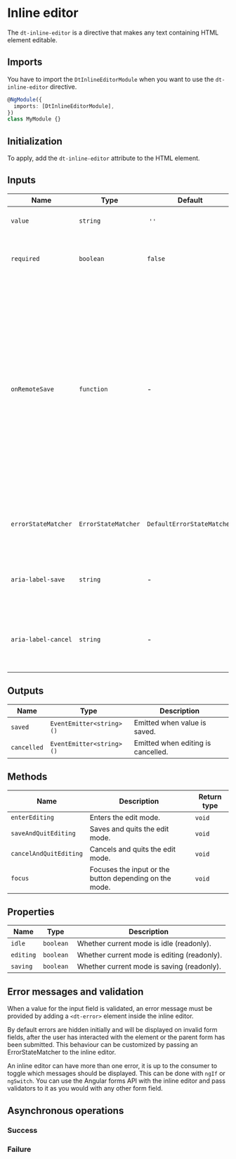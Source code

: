 # Inline editor

The `dt-inline-editor` is a directive that makes any text containing HTML
element editable.

<ba-live-example name="InlineEditorDefaultExample"></ba-live-example>

## Imports

You have to import the `DtInlineEditorModule` when you want to use the
`dt-inline-editor` directive.

```typescript
@NgModule({
  imports: [DtInlineEditorModule],
})
class MyModule {}
```

## Initialization

To apply, add the `dt-inline-editor` attribute to the HTML element.

## Inputs

| Name                | Type                | Default                    | Description                                                                                                                                                                                                                                  |
| ------------------- | ------------------- | -------------------------- | -------------------------------------------------------------------------------------------------------------------------------------------------------------------------------------------------------------------------------------------- |
| `value`             | `string`            |  `''`                      |  Value of the inline editor.                                                                                                                                                                                                                 |
| `required`          | `boolean`           | `false`                    | To specify that the input field must not be left empty.                                                                                                                                                                                      |
| `onRemoteSave`      | `function`          | -                          | A callback returning an observable that will be triggered when the (potentially async) saving of the new value has finished. The inline editor needs to be notified so it can go back to idle state if ok or stay in editing mode if failed. |
| `errorStateMatcher` | `ErrorStateMatcher` | `DefaultErrorStateMatcher` | A class used to control when error messages are shown.                                                                                                                                                                                       |
| `aria-label-save`   | `string`            | -                          | Takes precedence as the save buttons's text alternative.                                                                                                                                                                                     |
| `aria-label-cancel` | `string`            | -                          | Takes precedence as the cancel button's text alternative.                                                                                                                                                                                    |

## Outputs

| Name        | Type                     | Description                         |
| ----------- | ------------------------ | ----------------------------------- |
| `saved`     | `EventEmitter<string>()` | Emitted when value is saved.        |
| `cancelled` | `EventEmitter<string>()` | Emitted when editing is cancelled.  |

## Methods

| Name                   | Description                                            | Return type |
| ---------------------- | ------------------------------------------------------ | ----------- |
| `enterEditing`         | Enters the edit mode.                                  | `void`      |
| `saveAndQuitEditing`   | Saves and quits the edit mode.                         | `void`      |
| `cancelAndQuitEditing` | Cancels and quits the edit mode.                       | `void`      |
| `focus`                | Focuses the input or the button depending on the mode. | `void`      |

<ba-live-example name="InlineEditorApiExample"></ba-live-example>

## Properties

| Name      | Type      | Description                                  |
| --------- | --------- | -------------------------------------------- |
| `idle`    | `boolean` |  Whether current mode is idle (readonly).    |
| `editing` | `boolean` |  Whether current mode is editing (readonly). |
| `saving`  | `boolean` |  Whether current mode is saving (readonly).  |

## Error messages and validation

When a value for the input field is validated, an error message must be provided
by adding a `<dt-error>` element inside the inline editor.

<ba-live-example name="InlineEditorRequiredExample"></ba-live-example>

By default errors are hidden initially and will be displayed on invalid form
fields, after the user has interacted with the element or the parent form has
been submitted. This behaviour can be customized by passing an ErrorStateMatcher
to the inline editor.

An inline editor can have more than one error, it is up to the consumer to
toggle which messages should be displayed. This can be done with `ngIf` or
`ngSwitch`. You can use the Angular forms API with the inline editor and pass
validators to it as you would with any other form field.

<ba-live-example name="InlineEditorValidationExample"></ba-live-example>

## Asynchronous operations

### Success

<ba-live-example name="InlineEditorSuccessfulExample"></ba-live-example>

### Failure

<ba-live-example name="InlineEditorFailingExample"></ba-live-example>
